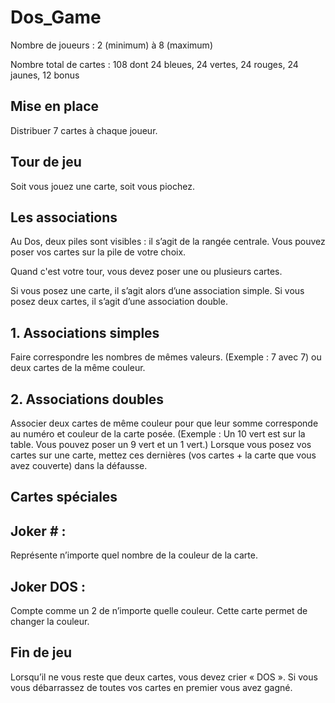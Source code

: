 # Dos_Game

Nombre de joueurs : 2 (minimum) à 8 (maximum)

Nombre total de cartes : 108 dont 24 bleues, 24 vertes, 24 rouges, 24 jaunes, 12 bonus

## Mise en place

Distribuer 7 cartes à chaque joueur.

## Tour de jeu

Soit vous jouez une carte, soit vous piochez.

## Les associations

Au Dos, deux piles sont visibles : il s’agit de la rangée centrale. Vous pouvez poser vos cartes sur la pile de votre choix. 

Quand c'est votre tour, vous devez poser une ou plusieurs cartes.

Si vous posez une carte, il s’agit alors d’une association simple.
Si vous posez deux cartes, il s’agit d’une association double.

## 1. Associations simples 
Faire correspondre les nombres de mêmes valeurs. (Exemple : 7 avec 7) ou deux cartes de la même couleur.

## 2. Associations doubles 
Associer deux cartes de même couleur pour que leur somme corresponde au numéro et couleur de la carte posée. (Exemple :  Un 10 vert est sur la table. Vous pouvez poser un 9 vert et un 1 vert.)
Lorsque vous posez vos cartes sur une carte, mettez ces dernières (vos cartes + la carte que vous avez couverte) dans la défausse.

## Cartes spéciales

## Joker # : 
Représente n’importe quel nombre de la couleur de la carte. 

## Joker DOS : 
Compte comme un 2 de n’importe quelle couleur. Cette carte permet de changer la couleur.

## Fin de jeu 
Lorsqu’il ne vous reste que deux cartes, vous devez crier « DOS ».  Si vous vous débarrassez de toutes vos cartes en premier vous avez gagné.
